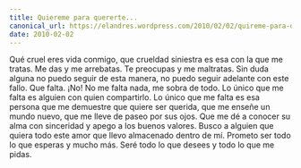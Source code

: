 ```yaml
---
title: Quiereme para quererte...
canonical_url: https://elandres.wordpress.com/2010/02/02/quireme-para-quererte/
date: 2010-02-02
---
```


Qué cruel eres vida conmigo, que crueldad siniestra es esa con la que me tratas. Me das y me arrebatas. Te preocupas y me maltratas. Sin duda alguna no puedo seguir de esta manera, no puedo seguir adelante con este fallo. Que falta. ¡No! No me falta nada, me sobra de todo. Lo único que me falta es alguien con quien compartirlo. Lo único que me falta es esa persona que me demuestre que quiere ser querida, que me enseñe un mundo nuevo, que me lleve de paseo por sus ojos. Que me dé a conocer su alma con sinceridad y apego a los buenos valores. Busco a alguien que quiera todo este amor que llevo almacenado dentro de mí. Prometo ser todo lo que esperas y mucho más. Seré todo lo que desees y todo lo que me pidas.
